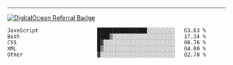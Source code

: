 ---
[![DigitalOcean Referral Badge](https://web-platforms.sfo2.digitaloceanspaces.com/WWW/Badge%203.svg)](https://www.digitalocean.com/?refcode=37fa54d82492&utm_campaign=Referral_Invite&utm_medium=Referral_Program&utm_source=badge)

<!--START_SECTION:waka-->

```text
JavaScript                   ████████████████░░░░░░░░░   63.63 %
Bash                         ████▒░░░░░░░░░░░░░░░░░░░░   17.34 %
CSS                          █▓░░░░░░░░░░░░░░░░░░░░░░░   06.76 %
XML                          █▒░░░░░░░░░░░░░░░░░░░░░░░   04.80 %
Other                        ▓░░░░░░░░░░░░░░░░░░░░░░░░   02.78 %
```

<!--END_SECTION:waka-->


[linkedin]: https://www.linkedin.com/in/mohamed-elh/


